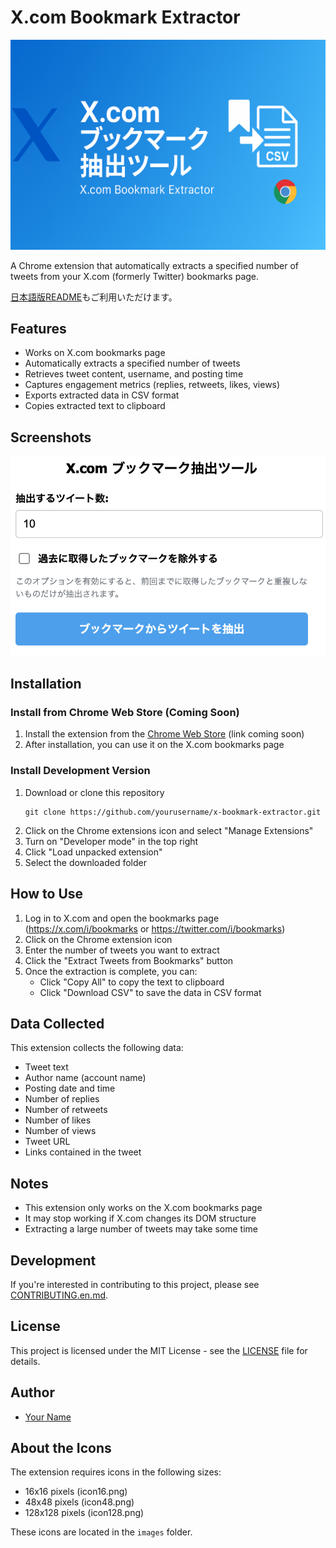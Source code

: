 # X.com Bookmark Extractor

![X.com Bookmark Extractor](screenshots/banner.png)

A Chrome extension that automatically extracts a specified number of tweets from your X.com (formerly Twitter) bookmarks page.

[日本語版README](README.md)もご利用いただけます。

## Features

- Works on X.com bookmarks page
- Automatically extracts a specified number of tweets
- Retrieves tweet content, username, and posting time
- Captures engagement metrics (replies, retweets, likes, views)
- Exports extracted data in CSV format
- Copies extracted text to clipboard

## Screenshots

![Usage Example](screenshots/usage.png)

## Installation

### Install from Chrome Web Store (Coming Soon)

1. Install the extension from the [Chrome Web Store](#) (link coming soon)
2. After installation, you can use it on the X.com bookmarks page

### Install Development Version

1. Download or clone this repository
   ```
   git clone https://github.com/yourusername/x-bookmark-extractor.git
   ```
2. Click on the Chrome extensions icon and select "Manage Extensions"
3. Turn on "Developer mode" in the top right
4. Click "Load unpacked extension"
5. Select the downloaded folder

## How to Use

1. Log in to X.com and open the bookmarks page (https://x.com/i/bookmarks or https://twitter.com/i/bookmarks)
2. Click on the Chrome extension icon
3. Enter the number of tweets you want to extract
4. Click the "Extract Tweets from Bookmarks" button
5. Once the extraction is complete, you can:
   - Click "Copy All" to copy the text to clipboard
   - Click "Download CSV" to save the data in CSV format

## Data Collected

This extension collects the following data:

- Tweet text
- Author name (account name)
- Posting date and time
- Number of replies
- Number of retweets
- Number of likes
- Number of views
- Tweet URL
- Links contained in the tweet

## Notes

- This extension only works on the X.com bookmarks page
- It may stop working if X.com changes its DOM structure
- Extracting a large number of tweets may take some time

## Development

If you're interested in contributing to this project, please see [CONTRIBUTING.en.md](CONTRIBUTING.en.md).

## License

This project is licensed under the MIT License - see the [LICENSE](LICENSE) file for details.

## Author

- [Your Name](https://github.com/yourusername)

## About the Icons

The extension requires icons in the following sizes:
- 16x16 pixels (icon16.png)
- 48x48 pixels (icon48.png)
- 128x128 pixels (icon128.png)

These icons are located in the `images` folder.
